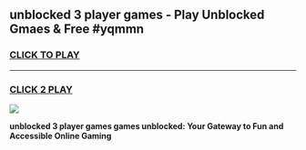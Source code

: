 
## unblocked 3 player games - Play Unblocked Gmaes & Free #yqmmn
<h3>
<a href="https://premium.freeplayer.one?title=unblocked_3_player_games&ref=01M">CLICK TO PLAY</a></h3>
<hr>

<h3>
<a href="https://premium.freeplayer.one?title=unblocked_3_player_games&ref=01M">CLICK 2 PLAY</a>
  
</h3>

<a href="https://premium.freeplayer.one?title=unblocked_3_player_games&ref=01M"><img src="https://clearcache.store/games.png"></a>


**unblocked 3 player games games unblocked: Your Gateway to Fun and Accessible Online Gaming**
